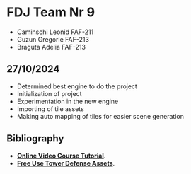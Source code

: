 # FDJ Team Nr 9
* Caminschi Leonid FAF-211
* Guzun Gregorie FAF-213
* Braguta Adelia FAF-213

## 27/10/2024
* Determined best engine to do the project
* Initialization of project
* Experimentation in the new engine
* Importing of tile assets
* Making auto mapping of tiles for easier scene generation 

## Bibliography
* **[Online Video Course Tutorial](https://www.youtube.com/watch?v=tR_8Ch9aZ_Q&list=PLPuNhh82sRgk7S85quXb2_XI8b_jbmruB)**.
* **[Free Use Tower Defense Assets](https://www.kenney.nl/assets/tower-defense-top-down)**.
